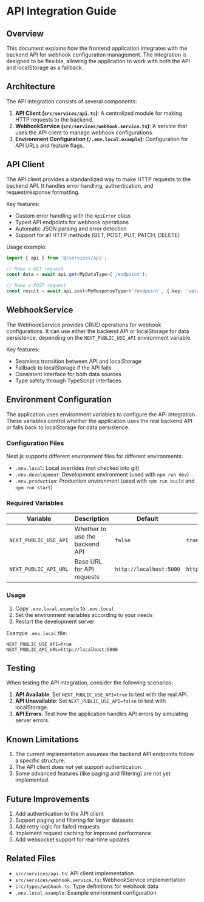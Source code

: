 # API Integration Guide

## Overview

This document explains how the frontend application integrates with the backend API for webhook configuration management. The integration is designed to be flexible, allowing the application to work with both the API and localStorage as a fallback.

## Architecture

The API integration consists of several components:

1. **API Client (`src/services/api.ts`)**: A centralized module for making HTTP requests to the backend.
2. **WebhookService (`src/services/webhook.service.ts`)**: A service that uses the API client to manage webhook configurations.
3. **Environment Configuration (`/.env.local.example`)**: Configuration for API URLs and feature flags.

## API Client

The API client provides a standardized way to make HTTP requests to the backend API. It handles error handling, authentication, and request/response formatting.

Key features:
- Custom error handling with the `ApiError` class
- Typed API endpoints for webhook operations
- Automatic JSON parsing and error detection
- Support for all HTTP methods (GET, POST, PUT, PATCH, DELETE)

Usage example:
```typescript
import { api } from '@/services/api';

// Make a GET request
const data = await api.get<MyDataType>('/endpoint');

// Make a POST request
const result = await api.post<MyResponseType>('/endpoint', { key: 'value' });
```

## WebhookService

The WebhookService provides CRUD operations for webhook configurations. It can use either the backend API or localStorage for data persistence, depending on the `NEXT_PUBLIC_USE_API` environment variable.

Key features:
- Seamless transition between API and localStorage
- Fallback to localStorage if the API fails
- Consistent interface for both data sources
- Type safety through TypeScript interfaces

## Environment Configuration

The application uses environment variables to configure the API integration. These variables control whether the application uses the real backend API or falls back to localStorage for data persistence.

### Configuration Files

Next.js supports different environment files for different environments:

- `.env.local`: Local overrides (not checked into git)
- `.env.development`: Development environment (used with `npm run dev`)
- `.env.production`: Production environment (used with `npm run build` and `npm run start`)

### Required Variables

| Variable | Description | Default | Example |
|---|---|---|---|
| `NEXT_PUBLIC_USE_API` | Whether to use the backend API | `false` | `true` |
| `NEXT_PUBLIC_API_URL` | Base URL for API requests | `http://localhost:5000` | `https://api.viewzenix.com` |

### Usage

1. Copy `.env.local.example` to `.env.local`
2. Set the environment variables according to your needs
3. Restart the development server

Example `.env.local` file:
```
NEXT_PUBLIC_USE_API=true
NEXT_PUBLIC_API_URL=http://localhost:5000
```

## Testing

When testing the API integration, consider the following scenarios:

1. **API Available**: Set `NEXT_PUBLIC_USE_API=true` to test with the real API.
2. **API Unavailable**: Set `NEXT_PUBLIC_USE_API=false` to test with localStorage.
3. **API Errors**: Test how the application handles API errors by simulating server errors.

## Known Limitations

1. The current implementation assumes the backend API endpoints follow a specific structure.
2. The API client does not yet support authentication.
3. Some advanced features (like paging and filtering) are not yet implemented.

## Future Improvements

1. Add authentication to the API client
2. Support paging and filtering for larger datasets
3. Add retry logic for failed requests
4. Implement request caching for improved performance
5. Add websocket support for real-time updates

## Related Files

- `src/services/api.ts`: API client implementation
- `src/services/webhook.service.ts`: WebhookService implementation
- `src/types/webhook.ts`: Type definitions for webhook data
- `.env.local.example`: Example environment configuration 